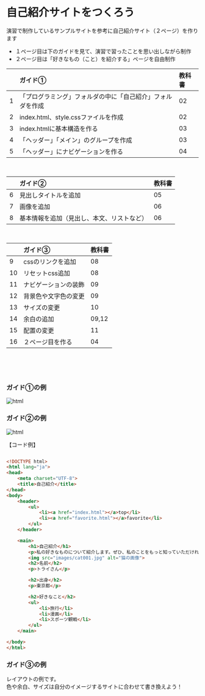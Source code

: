 
# **自己紹介サイトをつくろう**

演習で制作しているサンプルサイトを参考に自己紹介サイト（２ページ）を作ります  
- １ページ目は下のガイドを見て、演習で習ったことを思い出しながら制作
- ２ページ目は「好きなもの（こと）を紹介する」ページを自由制作


|    |  ガイド①  |  教科書  |
| :---- | :---- | :---- |
| 1 | 「プログラミング」フォルダの中に「自己紹介」フォルダを作成 | 02 |
| 2 | index.html、style.cssファイルを作成 | 02 |
| 3 | index.htmlに基本構造を作る | 03 |
| 4 | 「ヘッダー」「メイン」のグループを作成 | 03 |
| 5 | 「ヘッダー」にナビゲーションを作る | 04 |

<br>


|    |  ガイド②  |  教科書  |
| :---- | :---- | :---- |
| 6 | 見出しタイトルを追加 | 05 |
| 7 | 画像を追加 | 06 |
| 8 | 基本情報を追加（見出し、本文、リストなど） | 06 |

<br>



|    |  ガイド③  |  教科書  |
| :---- | :---- | :---- |
| 9 | cssのリンクを追加 | 08 |
| 10 | リセットcss追加 | 08 |
| 11 | ナビゲーションの装飾 | 09 |
| 12 | 背景色や文字色の変更 | 09 |
| 13 | サイズの変更 | 10 |
| 14 | 余白の追加 | 09,12 |
| 15 | 配置の変更 | 11 |
| 16 | ２ページ目を作る | 04 |

<br><br><br>

### **ガイド①の例**
![html](img/100_img01.png)

### **ガイド②の例**
![html](img/100_img02.png)  

【コード例】

```html

<!DOCTYPE html>
<html lang="ja">
<head>
    <meta charset="UTF-8">
    <title>自己紹介</title>
</head>
<body>
    <header>
        <ul>
            <li><a href="index.html"></a>top</li>
            <li><a href="favorite.html"></a>favorite</li>
        </ul>
    </header>

    <main>
        <h1>自己紹介</h1>
        <p>私の好きなものについて紹介します。ぜひ、私のことをもっと知っていただければ嬉しいです。</p>
        <img src="images/cat001.jpg" alt="猫の画像">
        <h2>名前</h2>
        <p>トライさん</p>

        <h2>出身</h2>
        <p>東京都</p>

        <h2>好きなこと</h2>
        <ul>
            <li>旅行</li>
            <li>漫画</li>
            <li>スポーツ観戦</li>
        </ul>
    </main>

</body>
</html>

```

### **ガイド③の例**

レイアウトの例です。  
色や余白、サイズは自分のイメージするサイトに合わせて書き換えよう！
